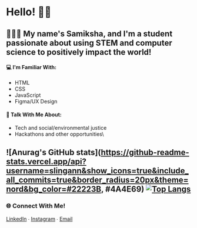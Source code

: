 # Hello! 👋🏽
## 👩🏽‍💻 My name's Samiksha, and I'm a student passionate about using STEM and computer science to positively impact the world!

#### 💻 I'm Familiar With:
- HTML
- CSS
- JavaScript
- Figma/UX Design

#### 💬 Talk With Me About:
- Tech and social/environmental justice
- Hackathons and other opportunities\

![Anurag's GitHub stats](https://github-readme-stats.vercel.app/api?username=slingann&show_icons=true&include_all_commits=true&border_radius=20px&theme=nord&bg_color=#22223B, #4A4E69) [![Top Langs](https://github-readme-stats.vercel.app/api/top-langs/?username=slingann&layout=compact&border_radius=20px&theme=nord)](https://github.com/anuraghazra/github-readme-stats)
---
### 🌐 Connect With Me!
[LinkedIn](https://www.linkedin.com/in/samikshalingan/) ∙ [Instagram](https://instagram.com/samiksh.a) ∙ [Email](mailto:slingan01@gmail.com)
